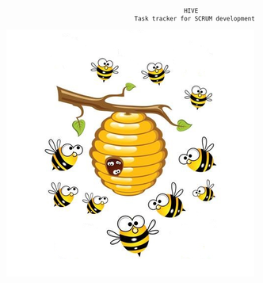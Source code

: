                                                       HIVE
                                        Task tracker for SCRUM development
![иллюстрация к проекту](https://github.com/DmitryBelenov/hive/blob/master/src/main/webapp/resources/hive.jpg)
